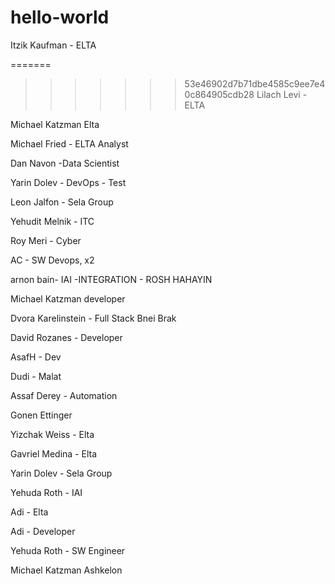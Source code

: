 # hello-world


Itzik Kaufman - ELTA


=======
>>>>>>> 53e46902d7b71dbe4585c9ee7e40c864905cdb28
Lilach Levi - ELTA

Michael Katzman Elta

Michael Fried - ELTA Analyst

Dan Navon -Data Scientist

Yarin Dolev - DevOps - Test

Leon Jalfon - Sela Group

Yehudit Melnik - ITC

Roy Meri - Cyber

AC - SW Devops, x2

arnon bain- IAI -INTEGRATION - ROSH HAHAYIN

Michael Katzman developer

Dvora Karelinstein - Full Stack Bnei Brak

David Rozanes - Developer

AsafH - Dev

Dudi - Malat

Assaf Derey - Automation

Gonen Ettinger

Yizchak Weiss - Elta

Gavriel Medina - Elta

Yarin Dolev - Sela Group

Yehuda Roth - IAI

Adi - Elta

Adi - Developer

Yehuda Roth - SW Engineer

Michael Katzman Ashkelon


